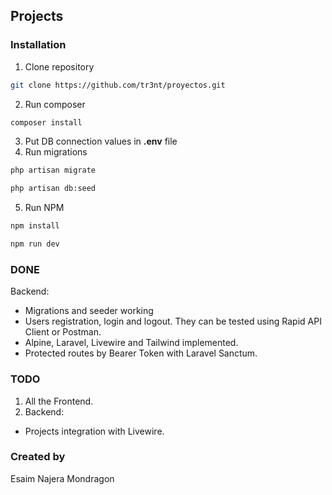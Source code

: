 ## Projects

### Installation

1. Clone repository
```bash
git clone https://github.com/tr3nt/proyectos.git
```
2. Run composer
```bash
composer install
```
3. Put DB connection values in **.env** file
4. Run migrations
```bash
php artisan migrate
```
```bash
php artisan db:seed
```
5. Run NPM
```bash
npm install
```
```bash
npm run dev
```

### DONE
Backend:
- Migrations and seeder working
- Users registration, login and logout. They can be tested using Rapid API Client or Postman.
- Alpine, Laravel, Livewire and Tailwind implemented.
- Protected routes by Bearer Token with Laravel Sanctum.

### TODO
1. All the Frontend.
2. Backend:
- Projects integration with Livewire.

### Created by
Esaim Najera Mondragon
